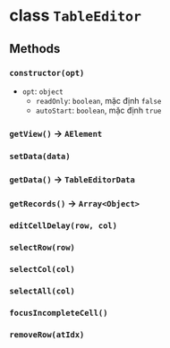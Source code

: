 # class `TableEditor`

## Methods

### `constructor(opt)`

- `opt`: `object`
    - `readOnly`: `boolean`, mặc định `false`
    - `autoStart`: `boolean`, mặc định `true`

### `getView()` -> `AElement`

### `setData(data)`

### `getData()` -> `TableEditorData`

### `getRecords()` -> `Array<Object>`

### `editCellDelay(row, col)`

### `selectRow(row)`

### `selectCol(col)`

### `selectAll(col)`

### `focusIncompleteCell()`

### `removeRow(atIdx)`


